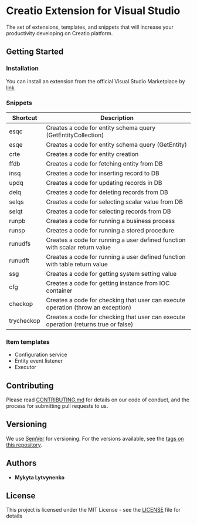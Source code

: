 # Creatio Extension for Visual Studio
The set of extensions, templates, and snippets that will increase your productivity developing on Creatio platform.

## Getting Started
### Installation
You can install an extension from the official Visual Studio Marketplace by [link](https://marketplace.visualstudio.com/items?itemName=mykyta-lytvynenko.CreatioExtensionForVS)
### Snippets
Shortcut | Description
------------ | -------------
esqc | Creates a code for entity schema query (GetEntityCollection)
esqe | Creates a code for entity schema query (GetEntity)
crte | Creates a code for entity creation
ffdb | Creates a code for fetching entity from DB
insq | Creates a code for inserting record to DB
updq | Creates a code for updating records in DB
delq | Creates a code for deleting records from DB
selqs | Creates a code for selecting scalar value from DB
selqt | Creates a code for selecting records from DB
runpb | Creates a code for running a business process
runsp | Creates a code for running a stored procedure
runudfs | Creates a code for running a user defined function with scalar return value
runudft | Creates a code for running a user defined function with table return value
ssg | Creates a code for getting system setting value
cfg | Creates a code for getting instance from IOC container
checkop | Creates a code for checking that user can execute operation (throw an exception)
trycheckop | Creates a code for checking that user can execute operation (returns true or false)
### Item templates
* Configuration service
* Entity event listener
* Executor

## Contributing
Please read [CONTRIBUTING.md](CONTRIBUTING.md) for details on our code of conduct, and the process for submitting pull requests to us.

## Versioning
We use [SemVer](http://semver.org/) for versioning. For the versions available, see the [tags on this repository](https://github.com/nktlitvinenko/Creatio-Extension-for-Visual-Studio/tags). 

## Authors
* **Mykyta Lytvynenko**

## License
This project is licensed under the MIT License - see the [LICENSE](LICENSE) file for details
